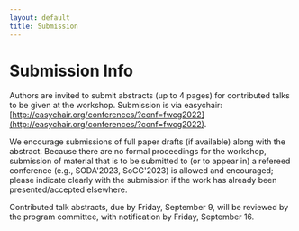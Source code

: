 ```yaml
---
layout: default
title: Submission
---
```


# Submission Info

Authors are invited to submit abstracts (up to 4 pages) for contributed talks
to be given at the workshop. Submission is via easychair: [http://easychair.org/conferences/?conf=fwcg2022](http://easychair.org/conferences/?conf=fwcg2022).

We encourage submissions of full paper drafts (if available) along with the
abstract. Because there are no formal proceedings for the workshop,
submission of material that is to be submitted to (or to appear in) a
refereed conference (e.g., SODA'2023, SoCG'2023) is allowed and encouraged;
please indicate clearly with the submission if the work has already been
presented/accepted elsewhere.

Contributed talk abstracts, due by Friday, September 9, will be reviewed by
the program committee, with notification by Friday, September 16.
